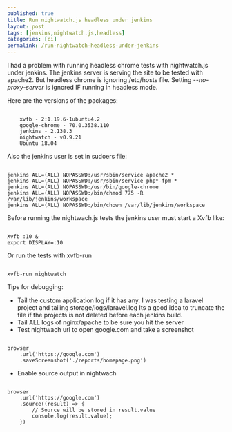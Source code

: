 ```yaml
---
published: true
title: Run nightwatch.js headless under jenkins
layout: post
tags: [jenkins,nightwatch.js,headless]
categories: [ci]
permalink: /run-nightwatch-headless-under-jenkins
---
```


I had a problem with running headless chrome tests with nightwatch.js under jenkins.
The jenkins server is serving the site to be tested with apache2.
But headless chrome is ignoring /etc/hosts file.
Setting *--no-proxy-server* is ignored IF running in headless mode.

Here are the versions of the packages:

```

    xvfb - 2:1.19.6-1ubuntu4.2
    google-chrome - 70.0.3538.110
    jenkins - 2.138.3
    nightwatch - v0.9.21
    Ubuntu 18.04 
```

Also the jenkins user is set in sudoers file:

```

jenkins ALL=(ALL) NOPASSWD:/usr/sbin/service apache2 *
jenkins ALL=(ALL) NOPASSWD:/usr/sbin/service php*-fpm *
jenkins ALL=(ALL) NOPASSWD:/usr/bin/google-chrome
jenkins ALL=(ALL) NOPASSWD:/bin/chmod 775 -R /var/lib/jenkins/workspace 
jenkins ALL=(ALL) NOPASSWD:/bin/chown /var/lib/jenkins/workspace

```

Before running the nightwach.js tests the jenkins user must start a Xvfb like:

```

Xvfb :10 &
export DISPLAY=:10

```

Or run the tests with xvfb-run


```

xvfb-run nightwatch

```


Tips for debugging:
- Tail the custom application log if it has any. I was testing a laravel project and tailing storage/logs/laravel.log Its a good idea to truncate the file if the projects is not deleted before each jenkins build.
- Tail ALL logs of nginx/apache to be sure you hit the server
- Test nightwach url to open google.com and take a screenshot

```

browser
    .url('https://google.com')
    .saveScreenshot('./reports/homepage.png')

```
- Enable source output in nightwach 

```

browser
    .url('https://google.com')
    .source((result) => {
        // Source will be stored in result.value
        console.log(result.value);
    })
```
